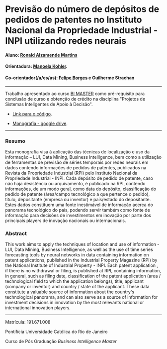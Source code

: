 
# Previsão do número de depósitos de pedidos de patentes no Instituto Nacional da Propriedade Industrial - INPI utilizando redes neurais

#### Aluno: [Ronald Alzamende Martins](https://github.com/ronaldlm)
#### Orientadora: [Manoela Kohler](https://github.com/manoelakohler).
#### Co-orientador(/a/es/as): [Felipe Borges](https://github.com/FelipeBorgesC) e Guilherme Strachan

---

Trabalho apresentado ao curso [BI MASTER](https://ica.puc-rio.ai/bi-master) como pré-requisito para conclusão de curso e obtenção de crédito na disciplina "Projetos de Sistemas Inteligentes de Apoio à Decisão".


- [Link para o código](https://github.com/link_do_repositorio). <!-- caso não aplicável, remover esta linha -->

- [Monografia - google drive](https://drive.google.com/drive/folders/1JWyXFRH7sdOISxmT59VwjOxj6xrk7iAw?usp=sharing). <!-- caso não aplicável, remover esta linha -->


---

### Resumo

Esta monografia visa à aplicação das técnicas de localização e uso da informação – LUI, Data Mining, Business Intelligence, bem como a utilização de ferramentas de previsão de séries temporais por redes neurais em dados contendo informações de pedidos de patentes, publicados na Revista da Propriedade Industrial (RPI) pelo Instituto Nacional da Propriedade Industrial - INPI. Cada depósito de pedido de patente, caso não haja desistência ou arquivamento, é publicado na RPI, contendo informações, de um modo geral, como data do depósito, classificação do pedido de patente (área/campo tecnológico a que pertence o pedido), título, depositante (empresa ou inventor) e país/estado do depositante. Estes dados constituem uma fonte inestimável de informação acerca do panorama tecnológico do país, podendo servir também como fonte de informação para decisões de investimentos em inovação por parte dos principais players de inovação nacionais ou internacionais. 

### Abstract 

This work aims to apply the techniques of location and use of information - LUI, Data Mining, Business Intelligence, as well as the use of time series forecasting tools by neural networks in data containing information on patent applications, published in the Industrial Property Magazine (RPI) by the National Institute of Industrial Property - INPI. Each patent application , if there is no withdrawal or filing, is published at RPI, containing information, in general, such as filing date, classification of the patent application (area / technological field to which the application belongs), title, applicant (company or inventor) and country / state of the applicant. These data constitute a valuable source of information about the country's technological panorama, and can also serve as a source of information for investment decisions in innovation by the most relevants national or international innovation players.

---

Matrícula: 191.671.008

Pontifícia Universidade Católica do Rio de Janeiro

Curso de Pós Graduação *Business Intelligence Master*
